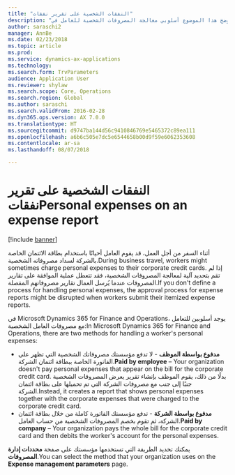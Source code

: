 ```yaml
---
title: "النفقات الشخصية على تقرير نفقات"
description: "يوضح هذا الموضوع أسلوبي معالجة المصروفات الشخصية للعامل في Microsoft Dynamics 365 for Finance and Operations."
author: saraschi2
manager: AnnBe
ms.date: 02/23/2018
ms.topic: article
ms.prod: 
ms.service: dynamics-ax-applications
ms.technology: 
ms.search.form: TrvParameters
audience: Application User
ms.reviewer: shylaw
ms.search.scope: Core, Operations
ms.search.region: Global
ms.author: saraschi
ms.search.validFrom: 2016-02-28
ms.dyn365.ops.version: AX 7.0.0
ms.translationtype: HT
ms.sourcegitcommit: d9747ba144d56c9410846769e5465372c89ea111
ms.openlocfilehash: a6b6c505e7dc5e6544658b00d9f59e6062353608
ms.contentlocale: ar-sa
ms.lasthandoff: 08/07/2018

---
```


# <a name="personal-expenses-on-an-expense-report"></a><span data-ttu-id="a54ca-103">النفقات الشخصية على تقرير نفقات</span><span class="sxs-lookup"><span data-stu-id="a54ca-103">Personal expenses on an expense report</span></span>

[!include [banner](../includes/banner.md)]

<span data-ttu-id="a54ca-104">أثناء السفر من أجل العمل، قد يقوم العامل أحيانًا باستخدام بطاقة الائتمان الخاصة بالشركة لسداد مصروفاته الشخصية.</span><span class="sxs-lookup"><span data-stu-id="a54ca-104">During business travel, workers might sometimes charge personal expenses to their corporate credit cards.</span></span> <span data-ttu-id="a54ca-105">إذا لم تقم بتحديد آلية لمعالجة المصروفات الشخصية، فقد تتعطل عملية الموافقة على تقارير المصروفات عندما يُرسل العمال تقارير مصروفاتهم المفصلة.</span><span class="sxs-lookup"><span data-stu-id="a54ca-105">If you don't define a process for handling personal expenses, the approval process for expense reports might be disrupted when workers submit their itemized expense reports.</span></span> 

<span data-ttu-id="a54ca-106">في Microsoft Dynamics 365 for Finance and Operations، يوجد أسلوبين للتعامل مع مصروفات العامل الشخصية:</span><span class="sxs-lookup"><span data-stu-id="a54ca-106">In Microsoft Dynamics 365 for Finance and Operations, there are two methods for handling a worker's personal expenses:</span></span>

- <span data-ttu-id="a54ca-107">**مدفوع بواسطة الموظف** - لا تدفع مؤسستك مصروفاتك الشخصية التي تظهر على الفاتورة الخاصة ببطاقة ائتمان الشركة.</span><span class="sxs-lookup"><span data-stu-id="a54ca-107">**Paid by employee** – Your organization doesn't pay personal expenses that appear on the bill for the corporate credit card.</span></span> <span data-ttu-id="a54ca-108">بدلًا من ذلك، يقوم الموظف بإنشاء تقرير يعرض المصروفات الشخصية جنبًا إلى جنب مع مصروفات الشركة التي تم تحميلها على بطاقة ائتمان الشركة.</span><span class="sxs-lookup"><span data-stu-id="a54ca-108">Instead, it creates a report that shows personal expenses together with the corporate expenses that were charged to the corporate credit card.</span></span>
- <span data-ttu-id="a54ca-109">**مدفوع بواسطة الشركة** - تدفع مؤسستك الفاتورة كاملة من خلال بطاقة ائتمان الشركة، ثم تقوم بخصم المصروفات الشخصية من حساب العامل.</span><span class="sxs-lookup"><span data-stu-id="a54ca-109">**Paid by company** – Your organization pays the whole bill for the corporate credit card and then debits the worker's account for the personal expenses.</span></span>

<span data-ttu-id="a54ca-110">يمكنك تحديد الطريقة التي تستخدمها مؤسستك على صفحة **محددات إدارة المصروفات**.</span><span class="sxs-lookup"><span data-stu-id="a54ca-110">You can select the method that your organization uses on the **Expense management parameters** page.</span></span>

